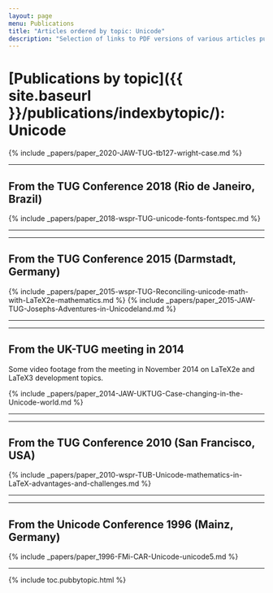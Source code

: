 ```yaml
---
layout: page
menu: Publications
title: "Articles ordered by topic: Unicode"
description: "Selection of links to PDF versions of various articles published by the LaTeX3 project and links to videos of their conference presentations ordered by major topics."
---
```


# [Publications by topic]({{ site.baseurl }}/publications/indexbytopic/): Unicode


{% include _papers/paper_2020-JAW-TUG-tb127-wright-case.md %}


<hr class="conference-start">

## From the TUG Conference 2018 (Rio de Janeiro, Brazil)
{% include _papers/paper_2018-wspr-TUG-unicode-fonts-fontspec.md %}

<hr class="conference-end">


<hr class="conference-start">

## From the TUG Conference 2015 (Darmstadt, Germany)


{% include _papers/paper_2015-wspr-TUG-Reconciling-unicode-math-with-LaTeX2e-mathematics.md %}
{% include _papers/paper_2015-JAW-TUG-Josephs-Adventures-in-Unicodeland.md %}

<hr class="conference-end">



<hr class="conference-start">

## From the UK-TUG meeting in 2014

Some video footage from the meeting in November 2014 on LaTeX2e and LaTeX3 development topics. 

{% include _papers/paper_2014-JAW-UKTUG-Case-changing-in-the-Unicode-world.md %}

<hr class="conference-end">



<hr class="conference-start">

## From the TUG Conference 2010  (San Francisco, USA)

{% include _papers/paper_2010-wspr-TUB-Unicode-mathematics-in-LaTeX-advantages-and-challenges.md %}

<hr class="conference-end">



<hr class="conference-start">

## From the Unicode Conference 1996 (Mainz, Germany)

{% include _papers/paper_1996-FMi-CAR-Unicode-unicode5.md %}

<hr class="conference-end">


<div class="row">{% include toc.pubbytopic.html %}</div>
<div id="div_vgwpixel"></div>

